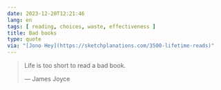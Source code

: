 ```yaml
---
date: 2023-12-20T12:21:46
lang: en
tags: [ reading, choices, waste, effectiveness ]
title: Bad books
type: quote
via: "[Jono Hey](https://sketchplanations.com/3500-lifetime-reads)"
---
```


> Life is too short to read a bad book.
>
> — James Joyce
